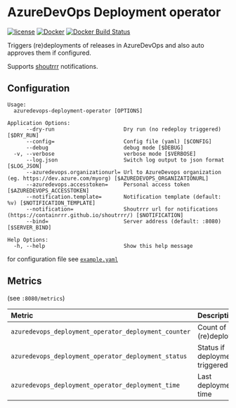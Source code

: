 AzureDevOps Deployment operator
===============================

[![license](https://img.shields.io/github/license/webdevops/azuredevops-deployment-operator.svg)](https://github.com/webdevops/azuredevops-deployment-operator/blob/master/LICENSE)
[![Docker](https://img.shields.io/badge/docker-webdevops%2Fazure--k8s--autopilot-blue.svg?longCache=true&style=flat&logo=docker)](https://hub.docker.com/r/webdevops/azuredevops-deployment-operator/)
[![Docker Build Status](https://img.shields.io/docker/cloud/build/webdevops/azuredevops-deployment-operator)](https://hub.docker.com/r/webdevops/azuredevops-deployment-operator/)

Triggers (re)deployments of releases in AzureDevOps and also auto approves them if configured.

Supports [shoutrrr](https://containrrr.github.io/shoutrrr/) notifications.

Configuration
-------------

```
Usage:
  azuredevops-deployment-operator [OPTIONS]

Application Options:
      --dry-run                      Dry run (no redeploy triggered) [$DRY_RUN]
      --config=                      Config file (yaml) [$CONFIG]
      --debug                        debug mode [$DEBUG]
  -v, --verbose                      verbose mode [$VERBOSE]
      --log.json                     Switch log output to json format [$LOG_JSON]
      --azuredevops.organizationurl= Url to AzureDevops organization (eg. https://dev.azure.com/myorg) [$AZUREDEVOPS_ORGANIZATIONURL]
      --azuredevops.accesstoken=     Personal access token [$AZUREDEVOPS_ACCESSTOKEN]
      --notification.template=       Notification template (default: %v) [$NOTIFICATION_TEMPLATE]
      --notification=                Shoutrrr url for notifications (https://containrrr.github.io/shoutrrr/) [$NOTIFICATION]
      --bind=                        Server address (default: :8080) [$SERVER_BIND]

Help Options:
  -h, --help                         Show this help message
```

for configuration file see [`example.yaml`](/example.yaml)

Metrics
-------

 (see `:8080/metrics`)

| Metric                                                   | Description                                     |
|:---------------------------------------------------------|:------------------------------------------------|
| `azuredevops_deployment_operator_deployment_counter`     | Count of (re)deployments                        |
| `azuredevops_deployment_operator_deployment_status`      | Status if deployment was triggered              |
| `azuredevops_deployment_operator_deployment_time`        | Last deployment time                            |
